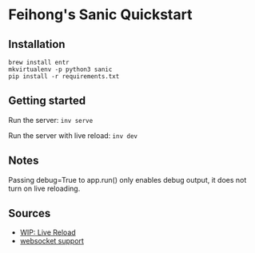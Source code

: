 # Feihong's Sanic Quickstart

## Installation

```
brew install entr
mkvirtualenv -p python3 sanic
pip install -r requirements.txt
```

## Getting started

Run the server: `inv serve`

Run the server with live reload: `inv dev`

## Notes

Passing debug=True to app.run() only enables debug output, it does not turn on
live reloading.

## Sources

- [WIP: Live Reload](https://github.com/channelcat/sanic/pull/465)
- [websocket support](https://github.com/channelcat/sanic/pull/469/)
